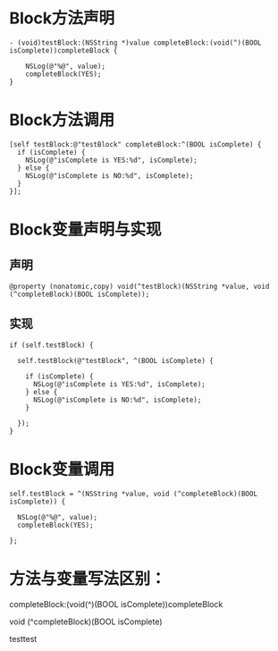 # Block方法声明

```
- (void)testBlock:(NSString *)value completeBlock:(void(^)(BOOL isComplete))completeBlock {

    NSLog(@"%@", value);
    completeBlock(YES);
}
```

# Block方法调用

```
[self testBlock:@"testBlock" completeBlock:^(BOOL isComplete) {
  if (isComplete) {
    NSLog(@"isComplete is YES:%d", isComplete);
  } else {
    NSLog(@"isComplete is NO:%d", isComplete);
  }
}];
```

# Block变量声明与实现

## 声明

```
@property (nonatomic,copy) void(^testBlock)(NSString *value, void (^completeBlock)(BOOL isComplete));
```

## 实现
```
if (self.testBlock) {

  self.testBlock(@"testBlock", ^(BOOL isComplete) {
            
    if (isComplete) {
      NSLog(@"isComplete is YES:%d", isComplete);
    } else {
      NSLog(@"isComplete is NO:%d", isComplete);
    }      
    
  });
}
```


# Block变量调用

```
self.testBlock = ^(NSString *value, void (^completeBlock)(BOOL isComplete)) {
        
  NSLog(@"%@", value);
  completeBlock(YES);
        
};
```


# 方法与变量写法区别：

completeBlock:(void(^)(BOOL isComplete))completeBlock

void (^completeBlock)(BOOL isComplete)


testtest

